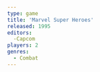 ```yaml
---
type: game
title: 'Marvel Super Heroes'
released: 1995
editors: 
  -Capcom
players: 2
genres:
  - Combat
---
```

